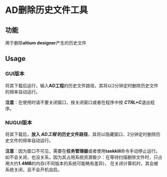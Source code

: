 # AD删除历史文件工具

## 功能

用于删除**altium designer**产生的历史文件

## Usage

### GUI版本

将其下载后运行，输入**AD工程**的历史文件路径，其将以2分钟定时删除历史文件的频率自动运行。

   **注意**：在使用时请不要关闭窗口，按关闭窗口或者在程序中按 ***CTRL+C***退出程序。

### NUGUI版本

将其下载后，**放入 _AD工程_ 的历史文件路径**，其将以隐藏窗口、2分钟定时删除历史文件的频率自动运行。

   **注意**：因为窗口不可见，需要在**任务管理器**或者使用**taskkill**命令手动停止运行。  
   如不会关闭，也没关系，因为其占用系统资源极少：在等待扫描删除文件时，只占用大约**1.4MB**的内存(不同版本的系统可能略有差异)，
   在关闭计算机时，其会被系统关闭，且不会开机自启。
